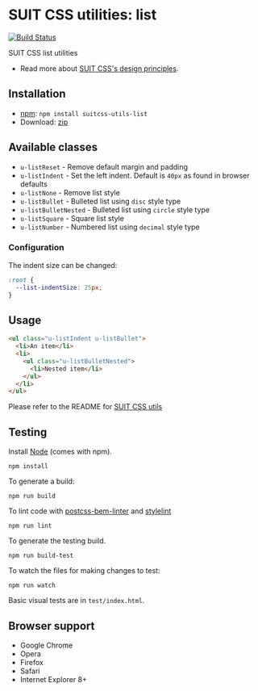 # SUIT CSS utilities: list

[![Build Status](https://travis-ci.org/simonsmith/suitcss-utils-list.svg?branch=master)](https://travis-ci.org/simonsmith/suitcss-utils-list)

SUIT CSS list utilities

* Read more about [SUIT CSS's design principles](https://github.com/suitcss/suit/).

## Installation

* [npm](http://npmjs.org/): `npm install suitcss-utils-list`
* Download: [zip](https://github.com/simonsmith/suitcss-utils-list/releases/latest)

## Available classes

* `u-listReset` - Remove default margin and padding
* `u-listIndent` - Set the left indent. Default is `40px` as found in browser
  defaults
* `u-listNone` - Remove list style
* `u-listBullet` - Bulleted list using `disc` style type
* `u-listBulletNested` - Bulleted list using `circle` style type
* `u-listSquare` - Square list style
* `u-listNumber` - Numbered list using `decimal` style type

### Configuration

The indent size can be changed:

```css
:root {
  --list-indentSize: 25px;
}
```

## Usage

```html
<ul class="u-listIndent u-listBullet">
  <li>An item</li>
  <li>
    <ul class="u-listBulletNested">
      <li>Nested item</li>
    </ul>
  </li>
</ul>
```

Please refer to the README for [SUIT CSS utils](https://github.com/suitcss/utils/)

## Testing

Install [Node](http://nodejs.org) (comes with npm).

```
npm install
```

To generate a build:

```
npm run build
```

To lint code with [postcss-bem-linter](https://github.com/postcss/postcss-bem-linter) and [stylelint](http://stylelint.io/)

```
npm run lint
```

To generate the testing build.

```
npm run build-test
```

To watch the files for making changes to test:

```
npm run watch
```

Basic visual tests are in `test/index.html`.

## Browser support

* Google Chrome
* Opera
* Firefox
* Safari
* Internet Explorer 8+
